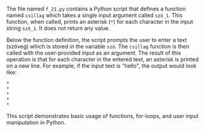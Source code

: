 The file named `f_21.py` contains a Python script that defines a function named `csillag` which takes a single input argument called `szó_1`. This function, when called, prints an asterisk (`*`) for each character in the input string `szó_1`. It does not return any value.

Below the function definition, the script prompts the user to enter a text (szöveg) which is stored in the variable `szó`. The `csillag` function is then called with the user-provided input as an argument. The result of this operation is that for each character in the entered text, an asterisk is printed on a new line. For example, if the input text is "hello", the output would look like:

```
*
*
*
*
*
```

This script demonstrates basic usage of functions, for-loops, and user input manipulation in Python.